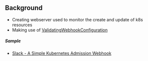 ## Background
- Creating webserver used to monitor the create and update of k8s resources 
- Making use of [ValidatingWebhookConfiguration](https://kubernetes.io/docs/reference/access-authn-authz/extensible-admission-controllers/)

##### Sample
- [Slack - A Simple Kubernetes Admission Webhook](https://slack.engineering/simple-kubernetes-webhook/)